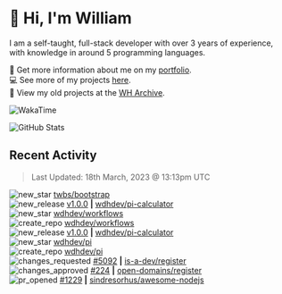 # 👋 Hi, I'm William
I am a self-taught, full-stack developer with over 3 years of experience, with knowledge in around 5 programming languages.

🧑 Get more information about me on my [portfolio](https://wdh.gg/dev).
<br>
💻 See more of my projects [here](https://github.com/wdhdev).
<br>
📁 View my old projects at the [WH Archive](https://wharchive.org).

![WakaTime](https://wakatime.com/badge/user/817e29c1-e1ac-4adc-936b-37bfa447c165.svg?style=for-the-badge)

![GitHub Stats](https://github-readme-stats.vercel.app/api?username=williamdavidharrison&theme=algolia&show_icons=true&border_radius=8&count_private=true&include_all_commits=true)

## Recent Activity
<!--RECENT_ACTIVITY:last_update-->
> Last Updated: 18th March, 2023 @ 13:13pm UTC
<!--RECENT_ACTIVITY:last_update_end-->

<!--RECENT_ACTIVITY:start-->
![new_star](https://cdn.jsdelivr.net/gh/Readme-Workflows/Readme-Icons@main/icons/octicons/StarredRepositoryYellow.svg) [twbs/bootstrap](https://github.com/twbs/bootstrap)<br>
![new_release](https://cdn.jsdelivr.net/gh/Readme-Workflows/Readme-Icons@main/icons/octicons/Release.svg) [v1.0.0](https://github.com/wdhdev/pi-calculator/releases/tag/v1.0.0) **|** [wdhdev/pi-calculator](https://github.com/wdhdev/pi-calculator)<br>
![new_star](https://cdn.jsdelivr.net/gh/Readme-Workflows/Readme-Icons@main/icons/octicons/StarredRepositoryYellow.svg) [wdhdev/workflows](https://github.com/wdhdev/workflows)<br>
![create_repo](https://cdn.jsdelivr.net/gh/Readme-Workflows/Readme-Icons@main/icons/octicons/Repository.svg) [wdhdev/workflows](https://github.com/wdhdev/workflows)<br>
![new_release](https://cdn.jsdelivr.net/gh/Readme-Workflows/Readme-Icons@main/icons/octicons/Release.svg) [v1.0.0](https://github.com/wdhdev/pi-calculator/releases/tag/v1.0.0) **|** [wdhdev/pi-calculator](https://github.com/wdhdev/pi-calculator)<br>
![new_star](https://cdn.jsdelivr.net/gh/Readme-Workflows/Readme-Icons@main/icons/octicons/StarredRepositoryYellow.svg) [wdhdev/pi](https://github.com/wdhdev/pi)<br>
![create_repo](https://cdn.jsdelivr.net/gh/Readme-Workflows/Readme-Icons@main/icons/octicons/Repository.svg) [wdhdev/pi](https://github.com/wdhdev/pi)<br>
![changes_requested](https://cdn.jsdelivr.net/gh/Readme-Workflows/Readme-Icons@main/icons/octicons/RequestedChanges.svg) [#5092](https://github.com/is-a-dev/register/pull/5092#pullrequestreview-1346848887) **|** [is-a-dev/register](https://github.com/is-a-dev/register)<br>
![changes_approved](https://cdn.jsdelivr.net/gh/Readme-Workflows/Readme-Icons@main/icons/octicons/ApprovedChanges.svg) [#224](https://github.com/open-domains/register/pull/224#pullrequestreview-1346812324) **|** [open-domains/register](https://github.com/open-domains/register)<br>
![pr_opened](https://cdn.jsdelivr.net/gh/Readme-Workflows/Readme-Icons@main/icons/octicons/PullRequestOpened.svg) [#1229](https://github.com/sindresorhus/awesome-nodejs/pull/1229) **|** [sindresorhus/awesome-nodejs](https://github.com/sindresorhus/awesome-nodejs)<br>
<!--RECENT_ACTIVITY:end-->
